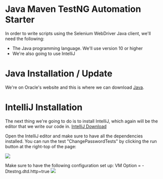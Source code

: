 # Java Maven TestNG Automation Starter

In order to write scripts using the Selenium WebDriver Java client, we'll need the following:
- The Java programming language. We'll use version 10 or higher
- We're also going to use IntelliJ

# Java Installation / Update
We're on Oracle's website and this is where we can download [Java](https://www.oracle.com/technetwork/java/javase/downloads/index.html).

# IntelliJ Installation
The next thing we're going to do is to install IntelliJ, which again will be the editor that we write our code in.
[IntelliJ Download](https://www.jetbrains.com/idea/download/)

Open the IntelliJ editor and make sure to have all the dependencies installed. You can run the test "ChangePasswordTests" by clicking the run button at the right-top of the page:

<img src="https://content.screencast.com/users/Lucgomez/folders/Capture/media/317bc09b-9f9e-41b1-835e-6c66287fcfa8/screenshot.png">
     

Make sure to have the following configuration set up:
VM Option = -Dtestng.dtd.http=true
<img src= "https://content.screencast.com/users/Lucgomez/folders/Capture/media/7c7a85fa-a55a-4cbf-b913-136b8f2102cf/screenshot.png">


